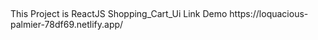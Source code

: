 <h2></h2>This Project is ReactJS Shopping_Cart_Ui Link Demo</h2> 
https://loquacious-palmier-78df69.netlify.app/
